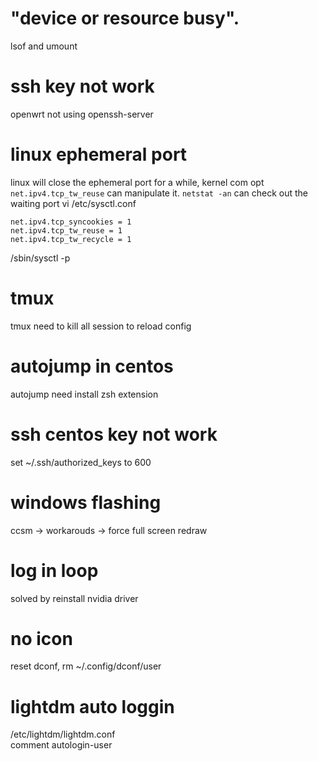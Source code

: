 # "device or resource busy".
lsof and umount
# ssh key not work
openwrt not using openssh-server
# linux ephemeral port
linux will close the ephemeral port for a while, kernel com opt 
`net.ipv4.tcp_tw_reuse` can manipulate it.
`netstat -an` can check out the waiting port
vi /etc/sysctl.conf
```
net.ipv4.tcp_syncookies = 1
net.ipv4.tcp_tw_reuse = 1
net.ipv4.tcp_tw_recycle = 1
```
/sbin/sysctl -p
# tmux
tmux need to kill all session to reload config
# autojump in centos
autojump need install zsh extension
# ssh centos key not work
set ~/.ssh/authorized_keys to 600
# windows flashing
ccsm -> workarouds -> force full screen redraw
# log in loop
 solved by reinstall nvidia driver

# no icon
reset dconf, rm ~/.config/dconf/user

# lightdm auto loggin
/etc/lightdm/lightdm.conf  
comment autologin-user
